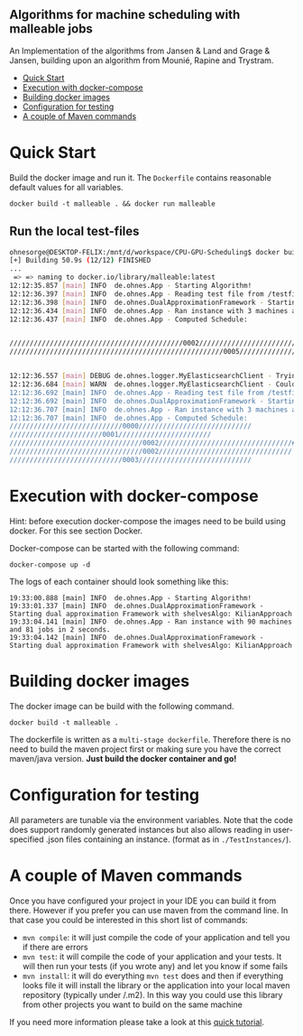 Algorithms for machine scheduling with malleable jobs
---

An Implementation of the algorithms from Jansen & Land and Grage & Jansen, building upon an algorithm from Mounié, Rapine and Trystram.

- [Quick Start](#quick-start)
- [Execution with docker-compose](#execution-with-docker-compose)
- [Building docker images](#building-docker-images)
- [Configuration for testing](#configuration-for-testing)
- [A couple of Maven commands](#a-couple-of-maven-commands)

# Quick Start
Build the docker image and run it. The `Dockerfile` contains reasonable default values for all variables.

```
docker build -t malleable . && docker run malleable
```

## Run the local test-files
```bash
ohnesorge@DESKTOP-FELIX:/mnt/d/workspace/CPU-GPU-Scheduling$ docker build -t malleable . && docker run -e TEST_FILE_PATH=/testfiles -v $(pwd)/TestInstances:/testfiles:ro malleable
[+] Building 50.9s (12/12) FINISHED
...
 => => naming to docker.io/library/malleable:latest 
12:12:35.857 [main] INFO  de.ohnes.App - Starting Algorithm!
12:12:36.397 [main] INFO  de.ohnes.App - Reading test file from /testfiles/TestInstance copy 2.json
12:12:36.398 [main] INFO  de.ohnes.DualApproximationFramework - Starting dual approximation Framework with shelvesAlgo: CpuGpuApproach
12:12:36.434 [main] INFO  de.ohnes.App - Ran instance with 3 machines and 8 jobs in 36 milliseconds.
12:12:36.437 [main] INFO  de.ohnes.App - Computed Schedule: 


///////////////////////////////////////////0002///////////////////////////////////////////###########################################0001###########################################/////////////////////////////////////////////////////0007/////////////////////////////////////////////////////#####################################################0006#####################################################
/////////////////////////////////////////////////////0005/////////////////////////////////////////////////////#####################################################0004#####################################################///////////////////////////////////////////0003///////////////////////////////////////////###########################################0000###########################################


12:12:36.557 [main] DEBUG de.ohnes.logger.MyElasticsearchClient - Trying to push test result to Elasticsearch...
12:12:36.684 [main] WARN  de.ohnes.logger.MyElasticsearchClient - Couldn't reach ES Server. Saving data locally until next try.
12:12:36.692 [main] INFO  de.ohnes.App - Reading test file from /testfiles/TestInstance copy 3.json
12:12:36.692 [main] INFO  de.ohnes.DualApproximationFramework - Starting dual approximation Framework with shelvesAlgo: CpuGpuApproach
12:12:36.707 [main] INFO  de.ohnes.App - Ran instance with 3 machines and 5 jobs in 15 milliseconds.
12:12:36.707 [main] INFO  de.ohnes.App - Computed Schedule: 
////////////////////////////0000////////////////////////////
///////////////////////0001///////////////////////
/////////////////////////////////0002/////////////////////////////////##################0004##################
/////////////////////////////////0002/////////////////////////////////
////////////////////////////0003////////////////////////////
```

# Execution with docker-compose
Hint: before execution docker-compose the images need to be build using docker. For this see section Docker.

Docker-compose can be started with the following command:
```
docker-compose up -d
```

The logs of each container should look something like this:
```
19:33:00.888 [main] INFO  de.ohnes.App - Starting Algorithm!
19:33:01.337 [main] INFO  de.ohnes.DualApproximationFramework - Starting dual approximation Framework with shelvesAlgo: KilianApproach
19:33:04.141 [main] INFO  de.ohnes.App - Ran instance with 90 machines and 81 jobs in 2 seconds.
19:33:04.142 [main] INFO  de.ohnes.DualApproximationFramework - Starting dual approximation Framework with shelvesAlgo: KilianApproach
```

# Building docker images
The docker image can be build with the following command.
```
docker build -t malleable .
```
The dockerfile is written as a `multi-stage dockerfile`. Therefore there is no need to build the maven project first or making sure you have the correct maven/java version. **Just build the docker container and go!**

# Configuration for testing

All parameters are tunable via the environment variables. Note that the code does support randomly generated instances but also allows reading in user-specified .json files containing an instance. (format as in `./TestInstances/`).


# A couple of Maven commands

Once you have configured your project in your IDE you can build it from there. However if you prefer you can use maven from the command line. In that case you could be interested in this short list of commands:

* `mvn compile`: it will just compile the code of your application and tell you if there are errors
* `mvn test`: it will compile the code of your application and your tests. It will then run your tests (if you wrote any) and let you know if some fails
* `mvn install`: it will do everything `mvn test` does and then if everything looks file it will install the library or the application into your local maven repository (typically under <USER FOLDER>/.m2). In this way you could use this library from other projects you want to build on the same machine

If you need more information please take a look at this [quick tutorial](https://maven.apache.org/guides/getting-started/maven-in-five-minutes.html).
